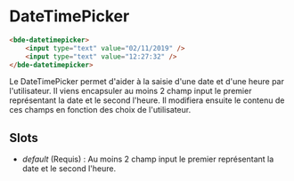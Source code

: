 # DateTimePicker

```html
<bde-datetimepicker>
    <input type="text" value="02/11/2019" />
    <input type="text" value="12:27:32" />
</bde-datetimepicker>
```

Le DateTimePicker permet d'aider à la saisie d'une date et d'une heure par l'utilisateur.
Il viens encapsuler au moins 2 champ input le premier représentant la date et le second l'heure.
Il modifiera ensuite le contenu de ces champs en fonction des choix de l'utilisateur.

## Slots

* *default* (Requis) : Au moins 2 champ input le premier représentant la date et le second l'heure.
